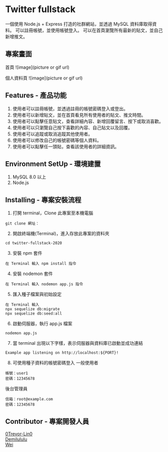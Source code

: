# Twitter fullstack
一個使用 Node.js + Express 打造的社群網站，並透過 MySQL 資料庫取得資料。 可以註冊帳號，並使用帳號登入。 可以在首頁瀏覽所有最新的貼文，並自己新增推文。

## 專案畫面
首頁
![image](picture or gif url)


個人資料頁
![image](picture or gif url)

## Features - 產品功能

1. 使用者可以註冊帳號，並透過註冊的帳號密碼登入或登出。
2. 使用者可以新增貼文，並在首頁看見所有使用者的貼文、推文時間。
3. 使用者可以點擊任意貼文，查看詳細內容、新增回覆留言、按下或取消喜歡。
4. 使用者可以只瀏覽自己按下喜歡的內容、自己貼文以及回覆。
5. 使用者可以追蹤或取消追蹤其他使用者。
6. 使用者可以修改自己的帳號密碼等個人資料。
7. 使用者可以點擊任一頭貼，查看該使用者的詳細資訊。


## Environment SetUp - 環境建置
1. MySQL 8.0 以上
2. Node.js

## Installing - 專案安裝流程
1. 打開 terminal，Clone 此專案至本機電腦
```
git clone 網址：
```
2. 開啟終端機(Terminal)，進入存放此專案的資料夾
```
cd twitter-fullstack-2020
```
3. 安裝 npm 套件
```
在 Terminal 輸入 npm install 指令
```
4. 安裝 nodemon 套件
```
在 Terminal 輸入 nodemon app.js 指令
```
5. 匯入種子檔案與初始設定
```
在 Terminal 輸入 
npx sequelize db:migrate 
npx sequelize db:seed:all 
```
6. 啟動伺服器，執行 app.js 檔案
```
nodemon app.js
```
7. 當 terminal 出現以下字樣，表示伺服器與資料庫已啟動並成功連結
```
Example app listening on http://localhost:${PORT}!
```
8. 可使用種子資料的帳號密碼登入
一般使用者
```
帳號：user1
密碼：12345678
```
後台管理員
```
信箱：root@example.com
密碼：12345678
```
## Contributor - 專案開發人員

[0Trevor-Lin0](https://github.com/0Trevor-Lin0)  
[Demilululu](https://github.com/Demilululu)  
[Wei](https://github.com/a1234567045)  












